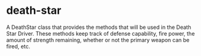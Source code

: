 # death-star
A DeathStar class that provides the methods that will be used in the Death Star Driver. These  methods keep track of defense capability, fire power, the amount of strength remaining, whether or not  the primary weapon can be fired, etc. 
